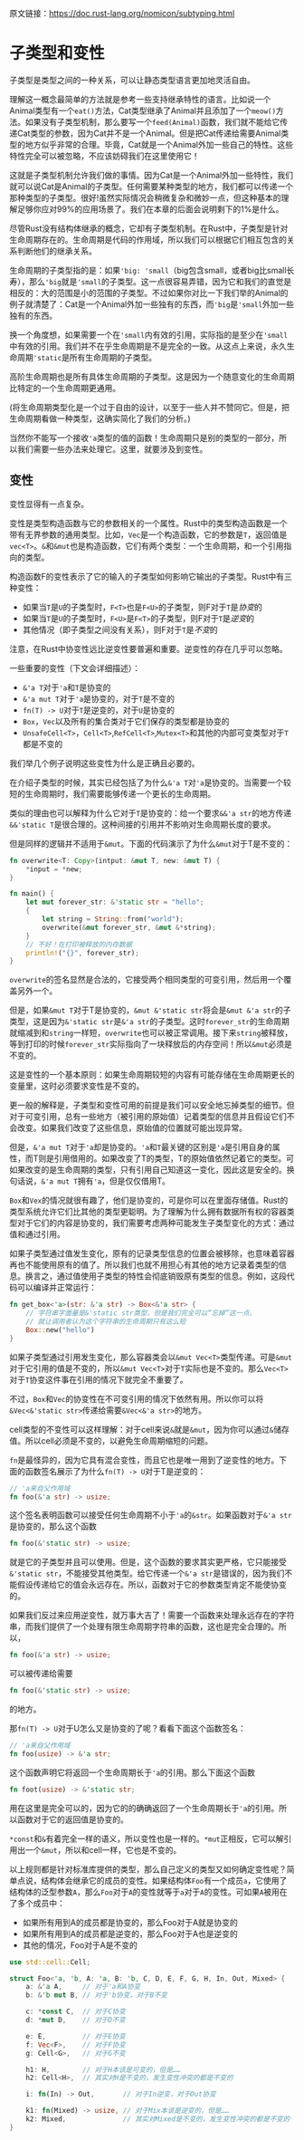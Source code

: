 原文链接：<https://doc.rust-lang.org/nomicon/subtyping.html>

# 子类型和变性

子类型是类型之间的一种关系，可以让静态类型语言更加地灵活自由。

理解这一概念最简单的方法就是参考一些支持继承特性的语言。比如说一个Animal类型有一个`eat()`方法，Cat类型继承了Animal并且添加了一个`meow()`方法。如果没有子类型机制，那么要写一个`feed(Animal)`函数，我们就不能给它传递Cat类型的参数，因为Cat并不是一个Animal。但是把Cat传递给需要Animal类型的地方似乎非常的合理。毕竟，Cat就是一个Animal外加一些自己的特性。这些特性完全可以被忽略，不应该妨碍我们在这里使用它！

这就是子类型机制允许我们做的事情。因为Cat是一个Animal外加一些特性，我们就可以说Cat是Animal的子类型。任何需要某种类型的地方，我们都可以传递一个那种类型的子类型。很好!虽然实际情况会稍微复杂和微妙一点，但这种基本的理解足够你应对99%的应用场景了。我们在本章的后面会说明剩下的1%是什么。

尽管Rust没有结构体继承的概念，它却有子类型机制。在Rust中，子类型是针对生命周期存在的。生命周期是代码的作用域，所以我们可以根据它们相互包含的关系判断他们的继承关系。

生命周期的子类型指的是：如果`'big: 'small`（big包含small，或者big比small长寿），那么`'big`就是`'small`的子类型。这一点很容易弄错，因为它和我们的直觉是相反的：大的范围是小的范围的子类型。不过如果你对比一下我们举的Animal的例子就清楚了：Cat是一个Animal外加一些独有的东西，而`'big`是`'small`外加一些独有的东西。

换一个角度想，如果需要一个在`'small`内有效的引用，实际指的是至少在`'small`中有效的引用。我们并不在乎生命周期是不是完全的一致。从这点上来说，永久生命周期`'static`是所有生命周期的子类型。

高阶生命周期也是所有具体生命周期的子类型。这是因为一个随意变化的生命周期比特定的一个生命周期更通用。

(将生命周期类型化是一个过于自由的设计，以至于一些人并不赞同它。但是，把生命周期看做一种类型，这确实简化了我们的分析。)

当然你不能写一个接收`'a`类型的值的函数！生命周期只是别的类型的一部分，所以我们需要一些办法来处理它。这里，就要涉及到变性。

## 变性

变性显得有一点复杂。

变性是类型构造函数与它的参数相关的一个属性。Rust中的类型构造函数是一个带有无界参数的通用类型。比如，`Vec`是一个构造函数，它的参数是`T`，返回值是`vec<T>`。`&`和`&mut`也是构造函数，它们有两个类型：一个生命周期，和一个引用指向的类型。

构造函数F的变性表示了它的输入的子类型如何影响它输出的子类型。Rust中有三种变性：

- 如果当`T`是`U`的子类型时，`F<T>`也是`F<U>`的子类型，则F对于`T`是*协变*的
- 如果当`T`是`U`的子类型时，`F<U>`是`F<T>`的子类型，则F对于`T`是*逆变*的
- 其他情况（即子类型之间没有关系），则F对于`T`是*不变*的

注意，在Rust中协变性远比逆变性要普遍和重要。逆变性的存在几乎可以忽略。

一些重要的变性（下文会详细描述）：

- `&'a T`对于`'a`和`T`是协变的
- `&'a mut T`对于`'a`是协变的，对于`T`是不变的
- `fn(T) -> U`对于`T`是逆变的，对于`U`是协变的
- `Box`，`Vec`以及所有的集合类对于它们保存的类型都是协变的
- `UnsafeCell<T>`，`Cell<T>`,`RefCell<T>`,`Mutex<T>`和其他的内部可变类型对于`T`都是不变的

我们举几个例子说明这些变性为什么是正确且必要的。

在介绍子类型的时候，其实已经包括了为什么`&'a T`对`'a`是协变的。当需要一个较短的生命周期时，我们需要能够传递一个更长的生命周期。

类似的理由也可以解释为什么它对于`T`是协变的：给一个要求`&&'a str`的地方传递`&&'static T`是很合理的。这种间接的引用并不影响对生命周期长度的要求。

但是同样的逻辑并不适用于`&mut`。下面的代码演示了为什么`&mut`对于T是不变的：

``` Rust
fn overwrite<T: Copy>(intput: &mut T, new: &mut T) {
    *input = *new;
}

fn main() {
    let mut forever_str: &'static str = "hello";
    {
        let string = String::from("world");
        overwrite(&mut forever_str, &mut &*string);
    }
    // 不好！在打印被释放的内存数据
    println!("{}", forever_str);
}
```

`overwrite`的签名显然是合法的，它接受两个相同类型的可变引用，然后用一个覆盖另外一个。

但是，如果`&mut T`对于T是协变的，`&mut &'static str`将会是`&mut &'a str`的子类型，这是因为`&'static str`是`&'a str`的子类型。这时`forever_str`的生命周期就缩减到和`string`一样短，`overwrite`也可以被正常调用。接下来`string`被释放，等到打印的时候`forever_str`实际指向了一块释放后的内存空间！所以`&mut`必须是不变的。

这是变性的一个基本原则：如果生命周期较短的内容有可能存储在生命周期更长的变量里，这时必须要求变性是不变的。

更一般的解释是，子类型和变性可用的前提是我们可以安全地忘掉类型的细节。但对于可变引用，总有一些地方（被引用的原始值）记着类型的信息并且假设它们不会改变。如果我们改变了这些信息，原始值的位置就可能出现异常。

但是，`&'a mut T`对于`'a`却是协变的。`'a`和`T`最关键的区别是`'a`是引用自身的属性，而T则是引用借用的。如果改变了T的类型，T的原始值依然记着它的类型。可如果改变的是生命周期的类型，只有引用自己知道这一变化，因此这是安全的。换句话说，`&'a mut T`拥有`'a`，但是仅仅借用T。

`Box`和`Vex`的情况就很有趣了，他们是协变的，可是你可以在里面存储值。Rust的类型系统允许它们比其他的类型更聪明。为了理解为什么拥有数据所有权的容器类型对于它们的内容是协变的，我们需要考虑两种可能发生子类型变化的方式：通过值和通过引用。

如果子类型通过值发生变化，原有的记录类型信息的位置会被移除，也意味着容器再也不能使用原有的值了。所以我们也就不用担心有其他的地方记录着类型的信息。换言之，通过值使用子类型的特性会彻底销毁原有类型的信息。例如，这段代码可以编译并正常运行：

``` Rust
fn get_box<'a>(str: &'a str) -> Box<&'a str> {
    // 字符串字面量是&'static str类型，但是我们完全可以“忘掉”这一点，
    // 就让调用者认为这个字符串的生命周期只有这么短
    Box::new("hello")
}
```

如果子类型通过引用发生变化，那么容器类会以`&mut Vec<T>`类型传递。可是`&mut`对于它引用的值是不变的，所以`&mut Vec<T>`对于`T`实际也是不变的。那么`Vec<T>`对于`T`协变这件事在引用的情况下就完全不重要了。

不过，`Box`和`Vec`的协变性在不可变引用的情况下依然有用。所以你可以将`&Vec<&'static str>`传递给需要`&Vec<&'a str>`的地方。

cell类型的不变性可以这样理解：对于cell来说`&`就是`&mut`，因为你可以通过`&`储存值。所以cell必须是不变的，以避免生命周期缩短的问题。

`fn`是最怪异的，因为它具有混合变性，而且它也是唯一用到了逆变性的地方。下面的函数签名展示了为什么`fn(T) -> U`对于T是逆变的：

``` Rust
// 'a来自父作用域
fn foo(&'a str) -> usize;
```

这个签名表明函数可以接受任何生命周期不小于`'a`的`&str`。如果函数对于`&'a str`是协变的，那么这个函数

``` Rust
fn foo(&'static str) -> usize;
```

就是它的子类型并且可以使用。但是，这个函数的要求其实更严格，它只能接受`&'static str`，不能接受其他类型。给它传递一个`&'a str`是错误的，因为我们不能假设传递给它的值会永远存在。所以，函数对于它的参数类型肯定不能使协变的。

如果我们反过来应用逆变性，就万事大吉了！需要一个函数来处理永远存在的字符串，而我们提供了一个处理有限生命周期字符串的函数，这也是完全合理的。所以，

``` Rust
fn foo(&'a str) -> usize;
```

可以被传递给需要

``` Rust
fn foo(&'static str) -> usize;
```

的地方。

那`fn(T) -> U`对于U怎么又是协变的了呢？看看下面这个函数签名：

``` Rust
// 'a来自父作用域
fn foo(usize) -> &'a str;
```

这个函数声明它将返回一个生命周期长于`'a`的引用。那么下面这个函数

``` Rust
fn foot(usize) -> &'static str;
```

用在这里是完全可以的，因为它的的确确返回了一个生命周期长于`'a`的引用。所以函数对于它的返回值是协变的。

`*const`和`&`有着完全一样的语义，所以变性也是一样的。`*mut`正相反，它可以解引用出一个`&mut`，所以和cell一样，它也是不变的。

以上规则都是针对标准库提供的类型，那么自己定义的类型又如何确定变性呢？简单点说，结构体会继承它的成员的变性。如果结构体`Foo`有一个成员`a`，它使用了结构体的泛型参数`A`，那么`Foo`对于`A`的变性就等于`a`对于`A`的变性。可如果`A`被用在了多个成员中：

- 如果所有用到A的成员都是协变的，那么Foo对于A就是协变的
- 如果所有用到A的成员都是逆变的，那么Foo对于A也是逆变的
- 其他的情况，Foo对于A是不变的

``` Rust
use std::cell::Cell;

struct Foo<'a, 'b, A: 'a, B: 'b, C, D, E, F, G, H, In, Out, Mixed> {
    a: &'a A,     // 对于'a和A协变
    b: &'b mut B, // 对于'b协变，对于B不变

    c: *const C,  // 对于C协变
    d: *mut D,    // 对于D不变

    e: E,         // 对于E协变
    f: Vec<F>,    // 对于F协变
    g: Cell<G>,   // 对于G不变

    h1: H,        // 对于H本该是可变的，但是……
    h2: Cell<H>,  // 其实对H是不变的，发生变性冲突的都是不变的

    i: fn(In) -> Out,       // 对于In逆变，对于Out协变

    k1: fn(Mixed) -> usize, // 对于Mix本该是逆变的，但是……
    k2: Mixed,              // 其实对Mixed是不变的，发生变性冲突的都是不变的
}
```